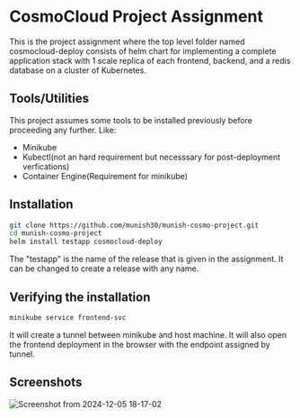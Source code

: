 # CosmoCloud Project Assignment

This is the project assignment where the top level folder named cosmocloud-deploy consists of helm chart for implementing a complete application stack with 1 scale replica of each frontend, backend, and a redis database on a cluster of Kubernetes.

## Tools/Utilities
This project assumes some tools to be installed previously before proceeding any further. Like:
- Minikube
- Kubectl(not an hard requirement but necesssary for post-deployment verfications)
- Container Engine(Requirement for minikube)

## Installation

```bash
git clone https://github.com/munish30/munish-cosmo-project.git
cd munish-cosmo-project
helm install testapp cosmocloud-deploy
```
The "testapp" is the name of the release that is given in the assignment. It can be changed to create a release with any name.

## Verifying the installation

```bash
minikube service frontend-svc
```
It will create a tunnel between minikube and host machine. It will also open the frontend deployment in the browser with the endpoint assigned by tunnel.

## Screenshots
![Screenshot from 2024-12-05 18-17-02](https://github.com/user-attachments/assets/25448cad-ba1f-4b55-a772-dbb772214da3)
